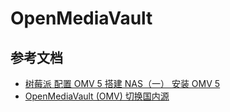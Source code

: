 # OpenMediaVault


## 参考文档

- [树莓派 配置 OMV 5 搭建 NAS（一） 安装 OMV 5](https://www.cnblogs.com/Yogile/p/12577321.html)
- [OpenMediaVault (OMV) 切换国内源](https://zhuanlan.zhihu.com/p/138552148)